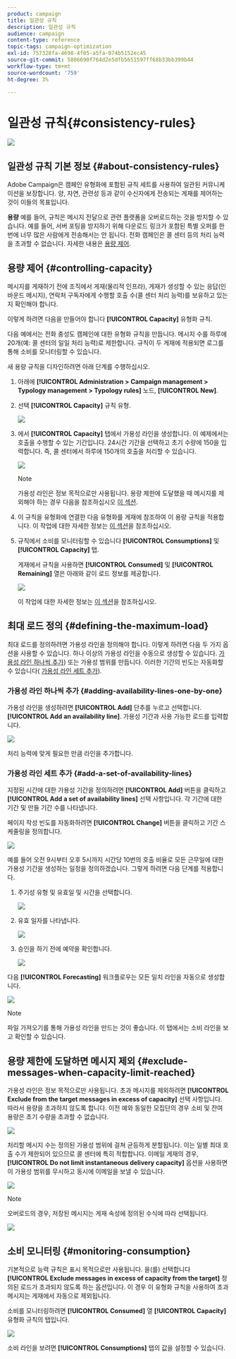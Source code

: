 ```yaml
---
product: campaign
title: 일관성 규칙
description: 일관성 규칙
audience: campaign
content-type: reference
topic-tags: campaign-optimization
exl-id: 757328fa-4698-4f85-a5fa-074b5152ec45
source-git-commit: 5806690f764d2e5dfb5651597ff68b33bb399b44
workflow-type: tm+mt
source-wordcount: '759'
ht-degree: 3%

---
```


# 일관성 규칙{#consistency-rules}

![](../../assets/common.svg)

## 일관성 규칙 기본 정보 {#about-consistency-rules}

Adobe Campaign은 캠페인 유형화에 포함된 규칙 세트를 사용하여 일관된 커뮤니케이션을 보장합니다. 양, 자연, 관련성 등과 같이 수신자에게 전송되는 게재를 제어하는 것이 이들의 목표입니다.

**용량** 예를 들어, 규칙은 메시지 전달으로 관련 플랫폼을 오버로드하는 것을 방지할 수 있습니다. 예를 들어, 서버 포팅을 방지하기 위해 다운로드 링크가 포함된 특별 오퍼를 한 번에 너무 많은 사람에게 전송해서는 안 됩니다. 전화 캠페인은 콜 센터 등의 처리 능력을 초과할 수 없습니다. 자세한 내용은 [용량 제어](#controlling-capacity).

## 용량 제어 {#controlling-capacity}

메시지를 게재하기 전에 조직에서 게재(물리적 인프라), 게재가 생성할 수 있는 응답(인바운드 메시지), 연락처 구독자에게 수행할 호출 수(콜 센터 처리 능력)를 보유하고 있는지 확인해야 합니다.

이렇게 하려면 다음을 만들어야 합니다 **[!UICONTROL Capacity]** 유형화 규칙.

다음 예에서는 전화 충성도 캠페인에 대한 유형화 규칙을 만듭니다. 메시지 수를 하루에 20개(예: 콜 센터의 일일 처리 능력)로 제한합니다. 규칙이 두 게재에 적용되면 로그를 통해 소비를 모니터링할 수 있습니다.

새 용량 규칙을 디자인하려면 아래 단계를 수행하십시오.

1. 아래에 **[!UICONTROL Administration > Campaign management > Typology management > Typology rules]** 노드, **[!UICONTROL New]**.
1. 선택 **[!UICONTROL Capacity]** 규칙 유형.

   ![](assets/campaign_opt_create_capacity_01.png)

1. 에서 **[!UICONTROL Capacity]** 탭에서 가용성 라인을 생성합니다. 이 예제에서는 호출을 수행할 수 있는 기간입니다. 24시간 기간을 선택하고 초기 수량에 150을 입력합니다. 즉, 콜 센터에서 하루에 150개의 호출을 처리할 수 있습니다.

   ![](assets/campaign_opt_create_capacity_02.png)

   >[!NOTE]
   >
   >가용성 라인은 정보 목적으로만 사용됩니다. 용량 제한에 도달했을 때 메시지를 제외해야 하는 경우 다음을 참조하십시오 [이 섹션](#exclude-messages-when-capacity-limit-reached).

1. 이 규칙을 유형화에 연결한 다음 유형화를 게재에 참조하여 이 용량 규칙을 적용합니다. 이 작업에 대한 자세한 정보는 [이 섹션](applying-rules.md#applying-a-typology-to-a-delivery)을 참조하십시오.
1. 규칙에서 소비를 모니터링할 수 있습니다 **[!UICONTROL Consumptions]** 및 **[!UICONTROL Capacity]** 탭.

   게재에서 규칙을 사용하면 **[!UICONTROL Consumed]** 및 **[!UICONTROL Remaining]** 열은 아래와 같이 로드 정보를 제공합니다.

   ![](assets/campaign_opt_create_capacity_03.png)

   이 작업에 대한 자세한 정보는 [이 섹션](#monitoring-consumption)을 참조하십시오.

## 최대 로드 정의 {#defining-the-maximum-load}

최대 로드를 정의하려면 가용성 라인을 정의해야 합니다. 이렇게 하려면 다음 두 가지 옵션을 사용할 수 있습니다. 하나 이상의 가용성 라인을 수동으로 생성할 수 있습니다. [가용성 라인 하나씩 추가](#adding-availability-lines-one-by-one)) 또는 가용성 범위를 만듭니다. 이러한 기간의 빈도는 자동화할 수 있습니다( [가용성 라인 세트 추가](#add-a-set-of-availability-lines)).

### 가용성 라인 하나씩 추가 {#adding-availability-lines-one-by-one}

가용성 라인을 생성하려면 **[!UICONTROL Add]** 단추를 누르고 선택합니다. **[!UICONTROL Add an availability line]**. 가용성 기간과 사용 가능한 로드를 입력합니다.

![](assets/campaign_opt_create_capacity_02.png)

처리 능력에 맞게 필요한 만큼 라인을 추가합니다.

### 가용성 라인 세트 추가 {#add-a-set-of-availability-lines}

지정된 시간에 대한 가용성 기간을 정의하려면 **[!UICONTROL Add]** 버튼을 클릭하고 **[!UICONTROL Add a set of availability lines]** 선택 사항입니다. 각 기간에 대한 기간 및 만들 기간 수를 나타냅니다.

페이지 작성 빈도를 자동화하려면 **[!UICONTROL Change]** 버튼을 클릭하고 기간 스케줄링을 정의합니다.

![](assets/campaign_opt_create_capacity_07.png)

예를 들어 오전 9시부터 오후 5시까지 시간당 10번의 호출 비율로 모든 근무일에 대한 가용성 기간을 생성하는 일정을 정의하겠습니다. 그렇게 하려면 다음 단계를 적용합니다.

1. 주기성 유형 및 유효일 및 시간을 선택합니다.

   ![](assets/campaign_opt_create_capacity_08.png)

1. 유효 일자를 나타냅니다.

   ![](assets/campaign_opt_create_capacity_09.png)

1. 승인을 하기 전에 예약을 확인합니다.

   ![](assets/campaign_opt_create_capacity_10.png)

다음 **[!UICONTROL Forecasting]** 워크플로우는 모든 일치 라인을 자동으로 생성합니다.

![](assets/campaign_opt_create_capacity_12.png)

>[!NOTE]
>
>파일 가져오기를 통해 가용성 라인을 만드는 것이 좋습니다. 이 탭에서는 소비 라인을 보고 확인할 수 있습니다.

## 용량 제한에 도달하면 메시지 제외 {#exclude-messages-when-capacity-limit-reached}

가용성 라인은 정보 목적으로만 사용됩니다. 초과 메시지를 제외하려면 **[!UICONTROL Exclude from the target messages in excess of capacity]** 선택 사항입니다. 따라서 용량을 초과하지 않도록 합니다. 이전 예와 동일한 모집단의 경우 소비 및 잔여 용량은 초기 수량을 초과할 수 없습니다.

![](assets/campaign_opt_create_capacity_04.png)

처리할 메시지 수는 정의된 가용성 범위에 걸쳐 균등하게 분할됩니다. 이는 일별 최대 호출 수가 제한되어 있으므로 콜 센터에 특히 적합합니다. 이메일 게재의 경우, **[!UICONTROL Do not limit instantaneous delivery capacity]** 옵션을 사용하면 이 가용성 범위를 무시하고 동시에 이메일을 보낼 수 있습니다.

![](assets/campaign_opt_create_capacity_05.png)

>[!NOTE]
>
>오버로드의 경우, 저장된 메시지는 게재 속성에 정의된 수식에 따라 선택됩니다.

![](assets/campaign_opt_create_capacity_06.png)

## 소비 모니터링 {#monitoring-consumption}

기본적으로 능력 규칙은 표시 목적으로만 사용됩니다. 을(를) 선택합니다 **[!UICONTROL Exclude messages in excess of capacity from the target]** 정의된 로드가 초과되지 않도록 하는 옵션입니다. 이 경우 이 유형화 규칙을 사용하여 초과 메시지는 게재에서 자동으로 제외됩니다.

소비를 모니터링하려면 **[!UICONTROL Consumed]** 열 **[!UICONTROL Capacity]** 유형화 규칙의 탭입니다.

![](assets/campaign_opt_create_capacity_04.png)

소비 라인을 보려면 **[!UICONTROL Consumptions]** 탭의 값을 설정할 수 있습니다.
